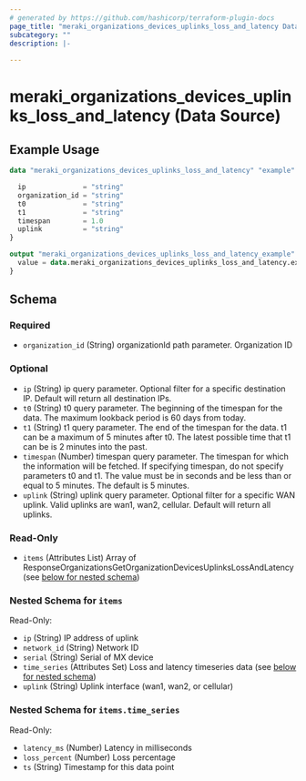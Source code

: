 ```yaml
---
# generated by https://github.com/hashicorp/terraform-plugin-docs
page_title: "meraki_organizations_devices_uplinks_loss_and_latency Data Source - terraform-provider-meraki"
subcategory: ""
description: |-
  
---
```


# meraki_organizations_devices_uplinks_loss_and_latency (Data Source)



## Example Usage

```terraform
data "meraki_organizations_devices_uplinks_loss_and_latency" "example" {

  ip              = "string"
  organization_id = "string"
  t0              = "string"
  t1              = "string"
  timespan        = 1.0
  uplink          = "string"
}

output "meraki_organizations_devices_uplinks_loss_and_latency_example" {
  value = data.meraki_organizations_devices_uplinks_loss_and_latency.example.items
}
```

<!-- schema generated by tfplugindocs -->
## Schema

### Required

- `organization_id` (String) organizationId path parameter. Organization ID

### Optional

- `ip` (String) ip query parameter. Optional filter for a specific destination IP. Default will return all destination IPs.
- `t0` (String) t0 query parameter. The beginning of the timespan for the data. The maximum lookback period is 60 days from today.
- `t1` (String) t1 query parameter. The end of the timespan for the data. t1 can be a maximum of 5 minutes after t0. The latest possible time that t1 can be is 2 minutes into the past.
- `timespan` (Number) timespan query parameter. The timespan for which the information will be fetched. If specifying timespan, do not specify parameters t0 and t1. The value must be in seconds and be less than or equal to 5 minutes. The default is 5 minutes.
- `uplink` (String) uplink query parameter. Optional filter for a specific WAN uplink. Valid uplinks are wan1, wan2, cellular. Default will return all uplinks.

### Read-Only

- `items` (Attributes List) Array of ResponseOrganizationsGetOrganizationDevicesUplinksLossAndLatency (see [below for nested schema](#nestedatt--items))

<a id="nestedatt--items"></a>
### Nested Schema for `items`

Read-Only:

- `ip` (String) IP address of uplink
- `network_id` (String) Network ID
- `serial` (String) Serial of MX device
- `time_series` (Attributes Set) Loss and latency timeseries data (see [below for nested schema](#nestedatt--items--time_series))
- `uplink` (String) Uplink interface (wan1, wan2, or cellular)

<a id="nestedatt--items--time_series"></a>
### Nested Schema for `items.time_series`

Read-Only:

- `latency_ms` (Number) Latency in milliseconds
- `loss_percent` (Number) Loss percentage
- `ts` (String) Timestamp for this data point
